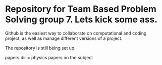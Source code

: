# Repository for Team Based Problem Solving group 7. Lets kick some ass. 

Github is the easiest way to collaborate on computational and coding project, as well as manage different versions of a project.

The repository is still being set up. 

papers dir = physics papers on the subject
